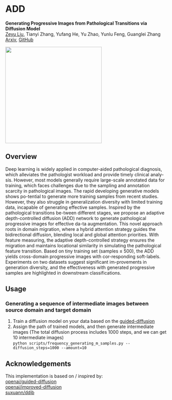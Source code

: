 # ADD

**Generating Progressive Images from Pathological Transitions via Diffusion Model**<br/>
[Zeyu Liu](https://github.com/Rowerliu), Tianyi Zhang, Yufang He, Yu Zhao, Yunlu Feng, Guanglei Zhang<br/>
[Arxiv](https://arxiv.org/abs/2311.12316), [GitHub](https://github.com/Rowerliu/ADD)

<img src="assets/ADBD.png" height="300" />

## Overview
Deep learning is widely applied in computer-aided pathological diagnosis, which alleviates the pathologist workload 
and provide timely clinical analy-sis. However, most models generally require large-scale annotated data for training, 
which faces challenges due to the sampling and annotation scarcity in pathological images. The rapid developing 
generative models shows po-tential to generate more training samples from recent studies. However, they also struggle in
generalization diversity with limited training data, incapable of generating effective samples. Inspired by the 
pathological transitions be-tween different stages, we propose an adaptive depth-controlled diffusion (ADD) network
to generate pathological progressive images for effective da-ta augmentation. This novel approach roots in domain migration,
where a hybrid attention strategy guides the bidirectional diffusion, blending local and global attention priorities. 
With feature measuring, the adaptive depth-controlled strategy ensures the migration and maintains locational similarity 
in simulating the pathological feature transition. Based on tiny training set (samples ≤ 500), the ADD yields cross-domain 
progressive images with cor-responding soft-labels. Experiments on two datasets suggest significant im-provements in 
generation diversity, and the effectiveness with generated progressive samples are highlighted in downstream classifications.

## Usage

### Generating a sequence of intermediate images between source domain and target domain
1. Train a diffusion model on your data based on the [guided-diffusion](https://github.com/openai/guided-diffusion)<br/>
2. Assign the path of trained models, and then generate intermediate images
(The total diffusion process includes 1000 steps, and we can get 10 intermediate images)<br/>
`python scripts/frequency_generating_m_samples.py --diffusion_steps=1000 --amount=10`

## Acknowledgements
This implementation is based on / inspired by:<br/>
[openai/guided-diffusion](https://github.com/openai/guided-diffusion)<br/>
[openai/improved-diffusion](https://github.com/openai/improved-diffusion)<br/>
[suxuann/ddib](https://github.com/suxuann/ddib)
